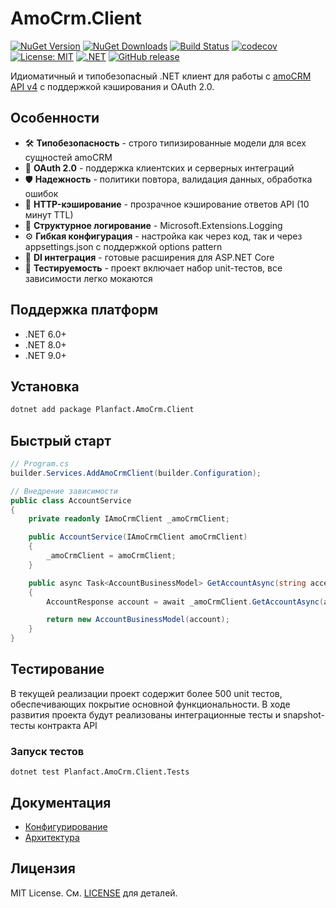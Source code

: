 # AmoCrm.Client

[![NuGet Version](https://img.shields.io/nuget/v/Planfact.AmoCrm.Client?style=flat-square&logo=nuget)](https://www.nuget.org/packages/Planfact.AmoCrm.Client/)
[![NuGet Downloads](https://img.shields.io/nuget/dt/Planfact.AmoCrm.Client?style=flat-square&logo=nuget)](https://www.nuget.org/packages/Planfact.AmoCrm.Client/)
[![Build Status](https://img.shields.io/github/actions/workflow/status/planfact/Planfact.AmoCrm.Client/ci.yml?branch=main&style=flat-square&logo=github)](https://github.com/planfact/Planfact.AmoCrm.Client/actions)
[![codecov](https://img.shields.io/codecov/c/github/planfact/Planfact.AmoCrm.Client?style=flat-square&logo=codecov)](https://codecov.io/gh/planfact/Planfact.AmoCrm.Client)
[![License: MIT](https://img.shields.io/badge/License-MIT-yellow.svg?style=flat-square)](https://opensource.org/licenses/MIT)
[![.NET](https://img.shields.io/badge/.NET-6.0%7C8.0%7C9.0-512BD4?style=flat-square&logo=dotnet)](https://dotnet.microsoft.com/)
[![GitHub release](https://img.shields.io/github/v/release/planfact/Planfact.AmoCrm.Client?style=flat-square&logo=github)](https://github.com/planfact/Planfact.AmoCrm.Client/releases)

Идиоматичный и типобезопасный .NET клиент для работы с [amoCRM API v4](https://www.amocrm.ru/developers/content/crm_platform/api-reference) с поддержкой кэширования и OAuth 2.0.

## Особенности

- 🛠️ **Типобезопасность** - строго типизированные модели для всех сущностей amoCRM
- 🔐 **OAuth 2.0** - поддержка клиентских и серверных интеграций
- 🛡️ **Надежность** - политики повтора, валидация данных, обработка ошибок
- 💾 **HTTP-кэширование** - прозрачное кэширование ответов API (10 минут TTL)
- 📝 **Структурное логирование** - Microsoft.Extensions.Logging
- ⚙️ **Гибкая конфигурация** - настройка как через код, так и через appsettings.json с поддержкой options pattern
- 🧩 **DI интеграция** - готовые расширения для ASP.NET Core
- 🧪 **Тестируемость** - проект включает набор unit-тестов, все зависимости легко мокаются

## Поддержка платформ

- .NET 6.0+
- .NET 8.0+
- .NET 9.0+

## Установка

```bash
dotnet add package Planfact.AmoCrm.Client
```

## Быстрый старт

```csharp
// Program.cs
builder.Services.AddAmoCrmClient(builder.Configuration);

// Внедрение зависимости
public class AccountService
{
    private readonly IAmoCrmClient _amoCrmClient;

    public AccountService(IAmoCrmClient amoCrmClient)
    {
        _amoCrmClient = amoCrmClient;
    }

    public async Task<AccountBusinessModel> GetAccountAsync(string accessToken, string subdomain)
    {    
        AccountResponse account = await _amoCrmClient.GetAccountAsync(accessToken, subdomain);

        return new AccountBusinessModel(account);
    }
}
```

## Тестирование

В текущей реализации проект содержит более 500 unit тестов, обеспечивающих покрытие основной функциональности.
В ходе развития проекта будут реализованы интеграционные тесты и snapshot-тесты контракта API

### Запуск тестов

```shell
dotnet test Planfact.AmoCrm.Client.Tests
```

## Документация

- [Конфигурирование](docs/Configuration.md)
- [Архитектура](docs/Architecture.md)

## Лицензия

MIT License. См. [LICENSE](LICENSE) для деталей.
